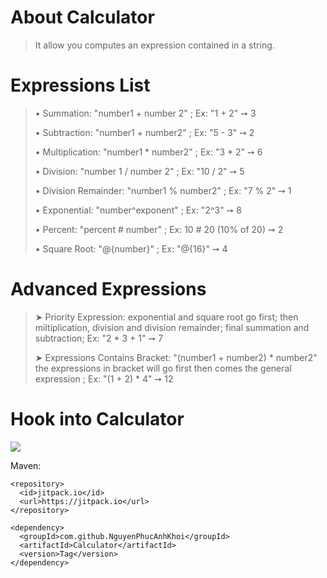 # About Calculator
> It allow you computes an expression contained in a string.
# Expressions List
> • Summation: "number1 + number 2" ; Ex: "1 + 2" ➙ 3
> 
> • Subtraction: "number1 + number2" ; Ex: "5 - 3" ➙ 2
> 
> • Multiplication: "number1 * number2" ; Ex: "3 * 2" ➙ 6
> 
> • Division: "number 1 / number 2" ; Ex: "10 / 2" ➙ 5
> 
> • Division Remainder: "number1 % number2" ; Ex: "7 % 2" ➙ 1
> 
> • Exponential: "number^exponent" ; Ex: "2^3" ➙ 8
> 
> • Percent: "percent # number" ; Ex: 10 # 20 (10% of 20) ➙ 2
>
> • Square Root: "@{number}" ; Ex: "@{16}" ➙ 4
> 
# Advanced Expressions
> ➤ Priority Expression: exponential and square root go first; then miltiplication, division and division remainder; final summation and subtraction; Ex: "2 * 3 + 1" ➙ 7
> 
> ➤ Expressions Contains Bracket: "(number1 + number2) * number2" the expressions in bracket will go first then comes the general expression ; Ex: "(1 + 2) * 4" ➙ 12
>
# Hook into Calculator
[![](https://jitpack.io/v/NguyenPhucAnhKhoi/Calculator.svg)](https://jitpack.io/#NguyenPhucAnhKhoi/Calculator)
>
Maven:
```
<repository>
  <id>jitpack.io</id>
  <url>https://jitpack.io</url>
</repository>
```
>
```
<dependency>
  <groupId>com.github.NguyenPhucAnhKhoi</groupId>
  <artifactId>Calculator</artifactId>
  <version>Tag</version>
</dependency>
```
